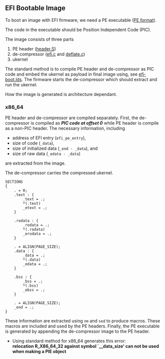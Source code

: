 ## **EFI Bootable Image**

To boot an image with EFI firmware, we need a PE executable ([PE format](pe.svg)).

The code in the executable should be Position Independent Code (PIC).

The image consists of three parts
1.  PE header ([header.S](header.S))
2.  de-compressor ([efi.c](efi.c) and [deflate.c](deflate.c))
3.  ukernel

The standard method is to compile PE header and de-compressor as PIC code and embed the ukernel as payload in final image using, see [efi-boot.lds](efi-boot.lds). The firmware starts the de-compressor which should extract and run the ukernel.

How the image is generated is architecture dependant.

### **x86\_64**

PE header and de-compressor are compiled separately. First, the de-compressor is compiled as _**PIC code at offset 0**_ while PE header is compile as a non-PIC header. The necessary information, including
- address of EFI entry (`efi_pe_entry`),
- size of code (`_data`),
- size of initialized data (`_end - _data`), and
- size of raw data (`_edata - _data`)

are extracted from the image.

The de-compressor carries the compressed ukernel.

```
SECTIONS
{
    . = 0;
    .text : {
        _text = .;
        *(.text)
        _etext = .;
    }

    .rodata : {
        _rodata = .;
        *(.rodata)
        _erodata = .;
    }

    . = ALIGN(PAGE_SIZE);
    .data : {
        _data = .;
        *(.data)
        _edata = .;
    }

    .bss : {
        _bss = .;
        *(.bss)
        _ebss = .;
    }

    . = ALIGN(PAGE_SIZE);
    _end = .; 
}
```

These information are extracted using `nm` and `sed` to produce macros. These macros are included and used by the PE headers. Finally, the PE executable is generated by appending the de-compressor image to the PE header.

- Using standard method for x86\_64 generates this error:  
**relocation R\_X86\_64\_32 against symbol \`\_\_data\_size' can not be used when making a PIE object**
